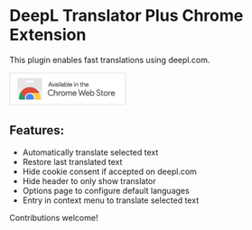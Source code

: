 # DeepL Translator Plus Chrome Extension

This plugin enables fast translations using deepl.com.

[![Available in the Chrome Web Store](./webstore-button.png)](https://chrome.google.com/webstore/detail/deepl-translator-plus/oaifgiocjahpndddpenihgnoccbmkghe)

## Features:
- Automatically translate selected text
- Restore last translated text
- Hide cookie consent if accepted on deepl.com
- Hide header to only show translator
- Options page to configure default languages
- Entry in context menu to translate selected text

Contributions welcome!
